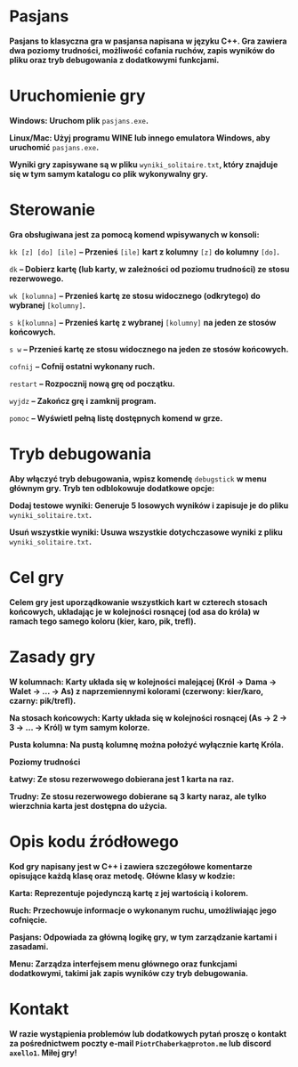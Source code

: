 # **Pasjans**

**Pasjans to klasyczna gra w pasjansa napisana w języku C++. Gra zawiera dwa poziomy trudności, możliwość cofania ruchów, zapis wyników do pliku oraz tryb debugowania z dodatkowymi funkcjami.**

# **Uruchomienie gry**

**Windows: Uruchom plik** `pasjans.exe`**.**

**Linux/Mac: Użyj programu WINE lub innego emulatora Windows, aby uruchomić** `pasjans.exe`**.**

**Wyniki gry zapisywane są w pliku** `wyniki_solitaire.txt`**, który znajduje się w tym samym katalogu co plik wykonywalny gry.**

# **Sterowanie**

**Gra obsługiwana jest za pomocą komend wpisywanych w konsoli:**

`kk [z] [do] [ile]` **– Przenieś** `[ile]` **kart z kolumny** `[z]` **do kolumny** `[do]`**.**

`dk` **– Dobierz kartę (lub karty, w zależności od poziomu trudności) ze stosu rezerwowego.**

`wk [kolumna]` **– Przenieś kartę ze stosu widocznego (odkrytego) do wybranej** `[kolumny]`**.**

`s k[kolumna]` **– Przenieś kartę z wybranej** `[kolumny]` **na jeden ze stosów końcowych.**

`s w` **– Przenieś kartę ze stosu widocznego na jeden ze stosów końcowych.**

`cofnij` **– Cofnij ostatni wykonany ruch.**

`restart` **– Rozpocznij nową grę od początku.**

`wyjdz` **– Zakończ grę i zamknij program.**

`pomoc` **– Wyświetl pełną listę dostępnych komend w grze.**

# **Tryb debugowania**

**Aby włączyć tryb debugowania, wpisz komendę** `debugstick` **w menu głównym gry. Tryb ten odblokowuje dodatkowe opcje:**

**Dodaj testowe wyniki: Generuje 5 losowych wyników i zapisuje je do pliku** `wyniki_solitaire.txt`**.**

**Usuń wszystkie wyniki: Usuwa wszystkie dotychczasowe wyniki z pliku** `wyniki_solitaire.txt`**.**

# **Cel gry**

**Celem gry jest uporządkowanie wszystkich kart w czterech stosach końcowych, układając je w kolejności rosnącej (od asa do króla) w ramach tego samego koloru (kier, karo, pik, trefl).**

# **Zasady gry**

**W kolumnach: Karty układa się w kolejności malejącej (Król → Dama → Walet → ... → As) z naprzemiennymi kolorami (czerwony: kier/karo, czarny: pik/trefl).**

**Na stosach końcowych: Karty układa się w kolejności rosnącej (As → 2 → 3 → ... → Król) w tym samym kolorze.**

**Pusta kolumna: Na pustą kolumnę można położyć wyłącznie kartę Króla.**

**Poziomy trudności**

**Łatwy: Ze stosu rezerwowego dobierana jest 1 karta na raz.**

**Trudny: Ze stosu rezerwowego dobierane są 3 karty naraz, ale tylko wierzchnia karta jest dostępna do użycia.**

# **Opis kodu źródłowego**

**Kod gry napisany jest w C++ i zawiera szczegółowe komentarze opisujące każdą klasę oraz metodę. Główne klasy w kodzie:**

**Karta: Reprezentuje pojedynczą kartę z jej wartością i kolorem.**

**Ruch: Przechowuje informacje o wykonanym ruchu, umożliwiając jego cofnięcie.**

**Pasjans: Odpowiada za główną logikę gry, w tym zarządzanie kartami i zasadami.**

**Menu: Zarządza interfejsem menu głównego oraz funkcjami dodatkowymi, takimi jak zapis wyników czy tryb debugowania.**

# **Kontakt**

**W razie wystąpienia problemów lub dodatkowych pytań proszę o kontakt za pośrednictwem poczty e-mail `PiotrChaberka@proton.me` lub discord `axello1`. Miłej gry!**